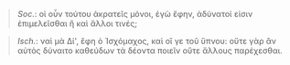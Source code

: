 

>  *Soc.*: οἱ οὖν τούτου ἀκρατεῖς μόνοι, ἐγὼ ἔφην, ἀδύνατοί εἰσιν ἐπιμελεῖσθαι ἢ καὶ ἄλλοι τινές;



>  *Isch.*: ναὶ μὰ Δί', ἔφη ὁ Ἰσχόμαχος, καὶ οἵ γε τοῦ ὕπνου: οὔτε γὰρ ἂν αὐτὸς δύναιτο καθεύδων τὰ δέοντα ποιεῖν οὔτε ἄλλους παρέχεσθαι.